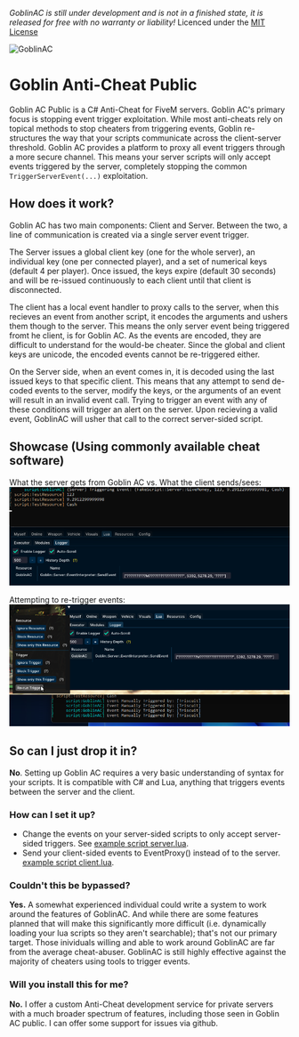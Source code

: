*GoblinAC is still under development and is not in a finished state, it is released for free with no warranty or liability!*
Licenced under the [MIT License](LICENSE)

![GoblinAC](https://socialify.git.ci/Triscuit2311/GoblinAC/image?description=1&font=Source%20Code%20Pro&language=1&owner=1&pattern=Brick%20Wall&stargazers=1&theme=Dark)

# Goblin Anti-Cheat Public

Goblin AC Public is a C# Anti-Cheat for FiveM servers. Goblin AC's primary focus is stopping event trigger exploitation. While most anti-cheats rely on topical methods to stop cheaters from triggering events, Goblin re-structures the way that your scripts communicate across the client-server threshold. Goblin AC provides a platform to proxy all event triggers through a more secure channel. This means your server scripts will only accept events triggered by the server, completely stopping the common `TriggerServerEvent(...)` exploitation.

## **How does it work?**

Goblin AC has two main components: Client and Server. Between the two, a line of communication is created via a single server event trigger. 

The Server issues a global client key (one for the whole server), an individual key (one per connected player), and a set of numerical keys (default 4 per player). Once issued, the keys expire (default 30 seconds) and will be re-issued continuously to each client until that client is disconnected.

The client has a local event handler to proxy calls to the server, when this recieves an event from another script, it encodes the arguments and ushers them though to the server. This means the only server event being triggered fromt he client, is for Goblin AC. As the events are encoded, they are difficult to understand for the would-be cheater. Since the global and client keys are unicode, the encoded events cannot be re-triggered either.

On the Server side, when an event comes in, it is decoded using the last issued keys to that specific client. This means that any attempt to send de-coded events to the server, modify the keys, or the arguments of an event will result in an invalid event call. Trying to trigger an event with any of these conditions will trigger an alert on the server. Upon recieving a valid event, GoblinAC will usher that call to the correct server-sided script.
  
## **Showcase** (Using commonly available cheat software)

What the server gets from Goblin AC vs. What the client sends/sees:
![Event Logger](/img/goblic_ac_eventlogger.png)

Attempting to re-trigger events:
![Re-Triggers](/img/goblin_ac_retrigger.png)

## **So can I just drop it in?**

**No**. Setting up Goblin AC requires a very basic understanding of syntax for your scripts. It is compatible with C# and Lua, anything that triggers events between the server and the client.

### **How can I set it up?**
- Change the events on your server-sided scripts to only accept server-sided triggers. See [example script server.lua](/examples/TestResource/server/server.lua).
- Send your client-sided events to EventProxy() instead of to the server. [example script client.lua](/examples/TestResource/client/client.lua).

### **Couldn't this be bypassed?**
**Yes.** A somewhat experienced individual could write a system to work around the features of GoblinAC. And while there are some features planned that will make this significantly more difficult (i.e. dynamically loading your lua scripts so they aren't searchable); that's not our primary target.
Those inividuals willing and able to work around GoblinAC are far from the average cheat-abuser. GoblinAC is still highly effective against the majority of cheaters using tools to trigger events.

### **Will you install this for me?**
**No.** I offer a custom Anti-Cheat development service for private servers with a much broader spectrum of features, including those seen in Goblin AC public. I can offer some support for issues via github.
